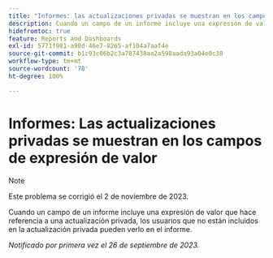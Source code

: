 ```yaml
---
title: "Informes: las actualizaciones privadas se muestran en los campos de expresión de valor"
description: Cuando un campo de un informe incluye una expresión de valor que hace referencia a una actualización privada, los usuarios que no están incluidos en la actualización privada pueden verlo en el informe.
hidefromtoc: true
feature: Reports and Dashboards
exl-id: 5771f981-a98d-46e7-8265-af104a7aaf4e
source-git-commit: b1c93c06b2c3a787438aa2a598aada93a04e0c38
workflow-type: tm+mt
source-wordcount: '78'
ht-degree: 100%

---
```


# Informes: Las actualizaciones privadas se muestran en los campos de expresión de valor

>[!NOTE]
>
>Este problema se corrigió el 2 de noviembre de 2023.

Cuando un campo de un informe incluye una expresión de valor que hace referencia a una actualización privada, los usuarios que no están incluidos en la actualización privada pueden verlo en el informe.

_Notificado por primera vez el 26 de septiembre de 2023._
